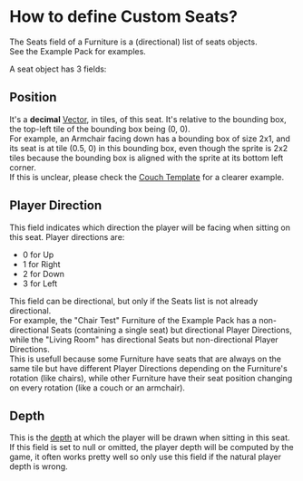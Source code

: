# How to define Custom Seats?

The Seats field of a Furniture is a (directional) list of seats objects.  
See the Example Pack for examples.

A seat object has 3 fields:

## Position

It's a **decimal** [Vector](https://github.com/Leroymilo/FurnitureFramework/blob/main/doc/Structures/Vector.md), in tiles, of this seat. It's relative to the bounding box, the top-left tile of the bounding box being (0, 0).  
For example, an Armchair facing down has a bounding box of size 2x1, and its seat is at tile (0.5, 0) in this bounding box, even though the sprite is 2x2 tiles because the bounding box is aligned with the sprite at its bottom left corner.  
If this is unclear, please check the [Couch Template](https://github.com/Leroymilo/FurnitureFramework/blob/main/doc/Templates.md#couch) for a clearer example.

## Player Direction

This field indicates which direction the player will be facing when sitting on this seat. Player directions are:
- 0 for Up
- 1 for Right
- 2 for Down
- 3 for Left

This field can be directional, but only if the Seats list is not already directional.  
For example, the "Chair Test" Furniture of the Example Pack has a non-directional Seats (containing a single seat) but directional Player Directions, while the "Living Room" has directional Seats but non-directional Player Directions.  
This is usefull because some Furniture have seats that are always on the same tile but have different Player Directions depending on the Furniture's rotation (like chairs), while other Furniture have their seat position changing on every rotation (like a couch or an armchair).

## Depth

This is the [depth](https://github.com/Leroymilo/FurnitureFramework/blob/main/doc/Structures/Depth.md) at which the player will be drawn when sitting in this seat.  
If this field is set to null or omitted, the player depth will be computed by the game, it often works pretty well so only use this field if the natural player depth is wrong.